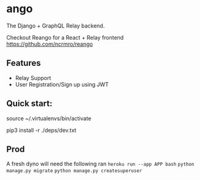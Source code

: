# ango
The Django + GraphQL Relay backend.

Checkout Reango for a React + Relay frontend 
https://github.com/ncrmro/reango

## Features

* Relay Support
* User Registration/Sign up using JWT

## Quick start:

source ~/.virtualenvs/bin/activate

pip3 install -r ./deps/dev.txt


## Prod
A fresh dyno will need the following ran
`heroku run --app APP bash`
`python manage.py migrate`
`python manage.py createsuperuser`

